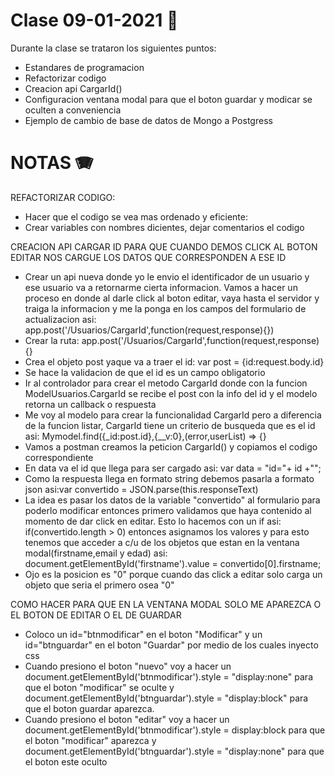# Clase 09-01-2021  🍉

Durante la clase se trataron los siguientes puntos:
- Estandares de programacion
- Refactorizar codigo
- Creacion api CargarId()
- Configuracion ventana modal para que el boton guardar y modicar se oculten a conveniencia
- Ejemplo de cambio de base de datos de Mongo a Postgress

# NOTAS  🪗
REFACTORIZAR CODIGO:
- Hacer que el codigo se vea mas ordenado y eficiente: 
- Crear variables con nombres dicientes, dejar comentarios el codigo

CREACION API CARGAR ID PARA QUE CUANDO DEMOS CLICK AL BOTON EDITAR NOS CARGUE LOS DATOS QUE CORRESPONDEN A ESE ID
- Crear un api nueva donde yo le envio el identificador de un usuario y ese usuario va a retornarme cierta informacion. Vamos a hacer un proceso en donde al darle click al boton editar, vaya hasta el servidor y traiga la informacion y me la ponga en los campos del formulario de actualizacion asi: app.post('/Usuarios/CargarId',function(request,response){})
- Crear la ruta: app.post('/Usuarios/CargarId',function(request,response){}
- Crea el objeto post yaque va a traer el id: var post = {id:request.body.id}
- Se hace la validacion de que el id es un campo obligatorio
- Ir al controlador para crear el metodo CargarId donde con la funcion ModelUsuarios.CargarId se recibe el post con la info del id y el modelo retorna un callback o respuesta
- Me voy al modelo para crear la funcionalidad CargarId pero a diferencia de la funcion listar, CargarId tiene un criterio de busqueda que es el id asi: 
Mymodel.find({_id:post.id},{__v:0},(error,userList) => {}
- Vamos a postman creamos la peticion CargarId() y copiamos el codigo correspondiente
- En data va el id que llega para ser cargado asi: var data = "id="+ id +"";
- Como la respuesta llega en formato string debemos pasarla a formato json asi:var convertido = JSON.parse(this.responseText)
- La idea es pasar los datos de la variable "convertido" al formulario para poderlo modificar entonces primero validamos que haya contenido al momento de dar click en editar. Esto lo hacemos con un if asi: if(convertido.length > 0) entonces asignamos los valores  y para esto tenemos que acceder a c/u de los objetos que estan en la ventana modal(firstname,email y edad) asi: document.getElementById('firstname').value = convertido[0].firstname;
- Ojo es la posicion es "0" porque cuando das click a editar solo carga un objeto que seria el primero osea "0"

COMO HACER PARA QUE EN LA VENTANA MODAL SOLO ME APAREZCA O EL BOTON DE EDITAR O EL DE GUARDAR
- Coloco un id="btnmodificar" en el boton "Modificar" y un id="btnguardar" en el boton "Guardar" por medio de los cuales inyecto css
- Cuando presiono el boton "nuevo" voy a hacer un document.getElementById('btnmodificar').style = "display:none" para que el boton "modificar" se oculte
y document.getElementById('btnguardar').style = "display:block" para que el boton guardar aparezca.
- Cuando presiono el boton "editar" voy a hacer un document.getElementById('btnmodificar').style = display:block para que el boton "modificar" aparezca y 
document.getElementById('btnguardar').style = "display:none" para que el boton este oculto